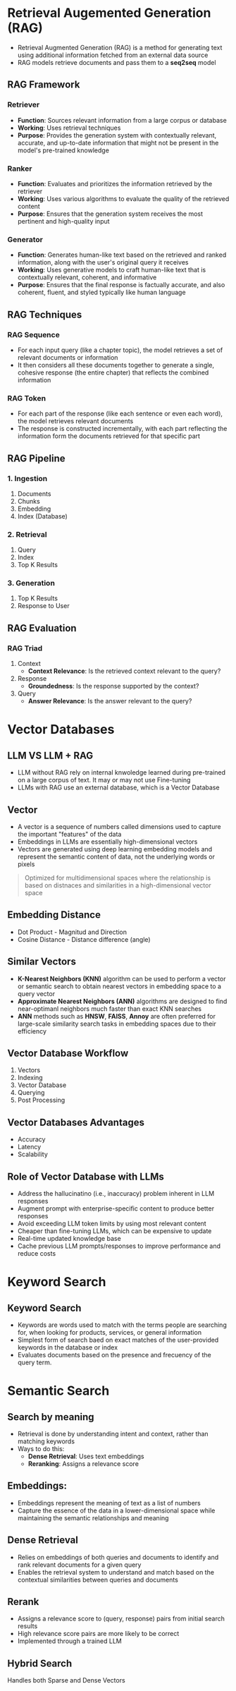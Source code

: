 # Retrieval Augemented Generation (RAG)
* Retrieval Augmented Generation (RAG) is a method for generating text using additional information fetched from an external data source
* RAG models retrieve documents and pass them to a **seq2seq** model

## RAG Framework
### Retriever
* **Function**: Sources relevant information from a large corpus or database
* **Working**: Uses retrieval techniques
* **Purpose**: Provides the generation system with contextually relevant, accurate, and up-to-date information that might not be present in the model's pre-trained knowledge

### Ranker
* **Function**: Evaluates and prioritizes the information retrieved by the retriever
* **Working**: Uses various algorithms to evaluate the quality of the retrieved content
* **Purpose**: Ensures that the generation system receives the most pertinent and high-quality input

### Generator
* **Function**: Generates human-like text based on the retrieved and ranked information, along with the user's original query it receives
* **Working**: Uses generative models to craft human-like text that is contextually relevant, coherent, and informative
* **Purpose**: Ensures that the final response is factually accurate, and also coherent, fluent, and styled typically like human language

## RAG Techniques
### RAG Sequence
* For each input query (like a chapter topic), the model retrieves a set of relevant documents or information
* It then considers all these documents together to generate a single, cohesive response (the entire chapter) that reflects the combined information

### RAG Token
* For each part of the response (like each sentence or even each word), the model retrieves relevant documents
* The response is constructed incrementally, with each part reflecting the information form the documents retrieved for that specific part

## RAG Pipeline
### 1. Ingestion
1. Documents
2. Chunks
3. Embedding
4. Index (Database)

### 2. Retrieval
1. Query
2. Index
3. Top K Results

### 3. Generation
1. Top K Results
2. Response to User

## RAG Evaluation
### RAG Triad
1. Context
    * **Context Relevance**: Is the retrieved context relevant to the query?
2. Response
    * **Groundedness**: Is the response supported by the context?
3. Query
    * **Answer Relevance**: Is the answer relevant to the query?

# Vector Databases
## LLM VS LLM + RAG
* LLM without RAG rely on internal knwoledge learned during pre-trained on a large corpus of text. It may or may not use Fine-tuning
* LLMs with RAG use an external database, which is a Vector Database

## Vector
* A vector is a sequence of numbers called dimensions used to capture the important "features" of the data
* Embeddings in LLMs are essentially high-dimensional vectors
* Vectors are generated using deep learning embedding models and represent the semantic content of data, not the underlying words or pixels

> Optimized for multidimensional spaces where the relationship is based on distnaces and similarities in a high-dimensional vector space

## Embedding Distance
* Dot Product - Magnitud and Direction
* Cosine Distance - Distance difference (angle)

## Similar Vectors
* **K-Nearest Neighbors (KNN)** algorithm can be used to perform a vector or semantic search to obtain nearest vectors in embedding space to a query vector
* **Approximate Nearest Neighbors (ANN)** algorithms are designed to find near-optimanl neighbors much faster than exact KNN searches
* **ANN** methods such as **HNSW**, **FAISS**, **Annoy** are often preferred for large-scale similarity search tasks in embedding spaces due to their efficiency

## Vector Database Workflow
1. Vectors
2. Indexing
3. Vector Database
4. Querying
5. Post Processing

## Vector Databases Advantages
* Accuracy
* Latency
* Scalability

## Role of Vector Database with LLMs
* Address the hallucinatino (i.e., inaccuracy) problem inherent in LLM responses
* Augment prompt with enterprise-specific content to produce better responses
* Avoid exceeding LLM token limits by using most relevant content
* Cheaper than fine-tuning LLMs, which can be expensive to update
* Real-time updated knowledge base
* Cache previous LLM prompts/responses to improve performance and reduce costs

# Keyword Search
## Keyword Search
* Keywords are words used to match with the terms people are searching for, when looking for products, services, or general information
* Simplest form of search baed on exact matches of the user-provided keywords in the database or index
* Evaluates documents based on the presence and frecuency of the query term.

# Semantic Search
## Search by meaning
* Retrieval is done by understanding intent and context, rather than matching keywords
* Ways to do this:
    * **Dense Retrieval**: Uses text embeddings
    * **Reranking**: Assigns a relevance score

## Embeddings:
* Embeddings represent the meaning of text as a list of numbers
* Capture the essence of the data in a lower-dimensional space while maintaining the semantic relationships and meaning

## Dense Retrieval
* Relies on embeddings of both queries and documents to identify and rank relevant documents for a given query
* Enables the retrieval system to understand and match based on the contextual similarities between queries and documents

## Rerank
* Assigns a relevance score to (query, response) pairs from initial search results
* High relevance score pairs are more likely to be correct
* Implemented through a trained LLM

## Hybrid Search
Handles both Sparse and Dense Vectors

